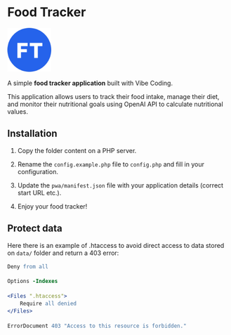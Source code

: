 # Food Tracker

<img src="/icon.png" alt="Food Tracker Icon" width="100">

A simple **food tracker application** built with Vibe Coding.

This application allows users to track their food intake, manage their diet, and monitor their nutritional goals using OpenAI API to calculate nutritional values.

## Installation

1. Copy the folder content on a PHP server.

2. Rename the `config.example.php` file to `config.php` and fill in your configuration.

3. Update the `pwa/manifest.json` file with your application details (correct start URL etc.).

4. Enjoy your food tracker!

## Protect data

Here there is an example of .htaccess to avoid direct access to data stored on `data/` folder and return a 403 error:

```apache
Deny from all

Options -Indexes

<Files ".htaccess">
    Require all denied
</Files>

ErrorDocument 403 "Access to this resource is forbidden."
```
